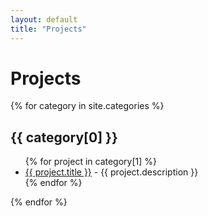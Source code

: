 ```yaml
---
layout: default
title: "Projects"
---
```


# Projects

{% for category in site.categories %}
## {{ category[0] }}  
<ul>
    {% for project in category[1] %}
    <li>
        <a href="{{ project.url }}">{{ project.title }}</a> - {{ project.description }}
    </li>
    {% endfor %}
</ul>
{% endfor %}
